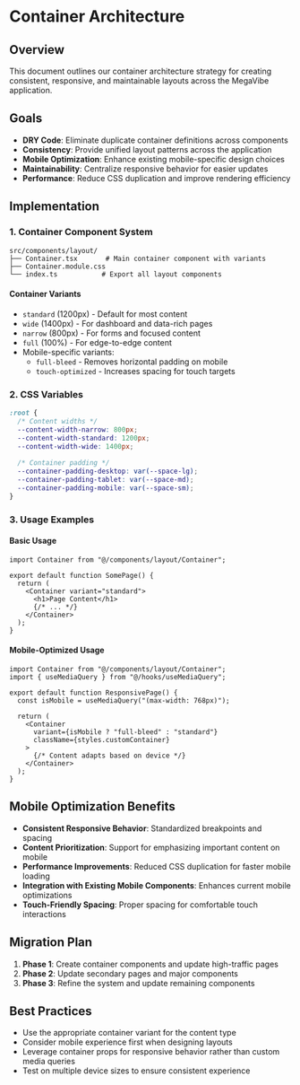 # Container Architecture

## Overview

This document outlines our container architecture strategy for creating consistent, responsive, and maintainable layouts across the MegaVibe application.

## Goals

- **DRY Code**: Eliminate duplicate container definitions across components
- **Consistency**: Provide unified layout patterns across the application
- **Mobile Optimization**: Enhance existing mobile-specific design choices
- **Maintainability**: Centralize responsive behavior for easier updates
- **Performance**: Reduce CSS duplication and improve rendering efficiency

## Implementation

### 1. Container Component System

```
src/components/layout/
├── Container.tsx       # Main container component with variants
├── Container.module.css
└── index.ts           # Export all layout components
```

#### Container Variants

- `standard` (1200px) - Default for most content
- `wide` (1400px) - For dashboard and data-rich pages
- `narrow` (800px) - For forms and focused content
- `full` (100%) - For edge-to-edge content
- Mobile-specific variants:
  - `full-bleed` - Removes horizontal padding on mobile
  - `touch-optimized` - Increases spacing for touch targets

### 2. CSS Variables

```css
:root {
  /* Content widths */
  --content-width-narrow: 800px;
  --content-width-standard: 1200px;
  --content-width-wide: 1400px;
  
  /* Container padding */
  --container-padding-desktop: var(--space-lg);
  --container-padding-tablet: var(--space-md);
  --container-padding-mobile: var(--space-sm);
}
```

### 3. Usage Examples

#### Basic Usage

```tsx
import Container from "@/components/layout/Container";

export default function SomePage() {
  return (
    <Container variant="standard">
      <h1>Page Content</h1>
      {/* ... */}
    </Container>
  );
}
```

#### Mobile-Optimized Usage

```tsx
import Container from "@/components/layout/Container";
import { useMediaQuery } from "@/hooks/useMediaQuery";

export default function ResponsivePage() {
  const isMobile = useMediaQuery("(max-width: 768px)");
  
  return (
    <Container 
      variant={isMobile ? "full-bleed" : "standard"}
      className={styles.customContainer}
    >
      {/* Content adapts based on device */}
    </Container>
  );
}
```

## Mobile Optimization Benefits

- **Consistent Responsive Behavior**: Standardized breakpoints and spacing
- **Content Prioritization**: Support for emphasizing important content on mobile
- **Performance Improvements**: Reduced CSS duplication for faster mobile loading
- **Integration with Existing Mobile Components**: Enhances current mobile optimizations
- **Touch-Friendly Spacing**: Proper spacing for comfortable touch interactions

## Migration Plan

1. **Phase 1**: Create container components and update high-traffic pages
2. **Phase 2**: Update secondary pages and major components
3. **Phase 3**: Refine the system and update remaining components

## Best Practices

- Use the appropriate container variant for the content type
- Consider mobile experience first when designing layouts
- Leverage container props for responsive behavior rather than custom media queries
- Test on multiple device sizes to ensure consistent experience